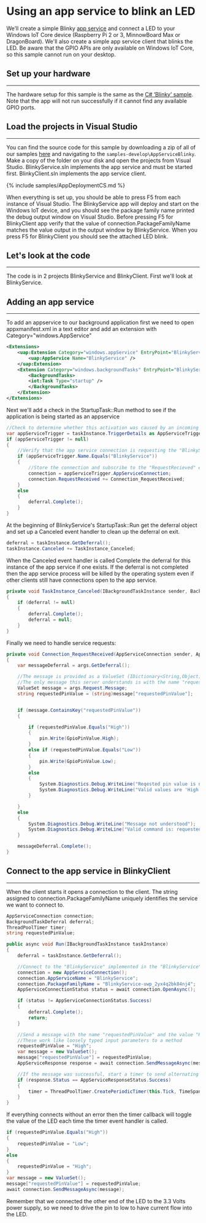# Using an app service to blink an LED
We’ll create a simple Blinky [app service](https://docs.microsoft.com/en-us/windows/uwp/launch-resume/how-to-create-and-consume-an-app-service) and connect a LED to your Windows IoT Core device (Raspberry Pi 2 or 3, MinnowBoard Max or DragonBoard). We'll also create a simple app service client that blinks the LED. Be aware that the GPIO APIs are only available on Windows IoT Core, so this sample cannot run on your desktop.

## Set up your hardware
___
The hardware setup for this sample is the same as the [C# ‘Blinky’ sample]({{site.baseurl}}/{{page.lang}}/Samples/helloblinky).
Note that the app will not run successfully if it cannot find any available GPIO ports.

## Load the projects in Visual Studio
___

You can find the source code for this sample by downloading a zip of all of our samples [here](https://github.com/Microsoft/Windows-iotcore-samples/archive/master.zip) and navigating to the `samples-develop\AppServiceBlinky`.  Make a copy of the folder on your disk and open the projects from Visual Studio.  BlinkyService.sln implements the app service and must be started first.  BlinkyClient.sln implements the app service client.

{% include samples/AppDeploymentCS.md %}

When everything is set up, you should be able to press F5 from each instance of Visual Studio.  The BlinkyService app will deploy and start on the Windows IoT device, and you should see the package family name printed the debug output window on Visual Studio.  Before pressing F5 for BlinkyClient app verify that the value of connection.PackageFamilyName matches the value output in the output window by BlinkyService.  When you press F5 for BlinkyClient you should see the attached LED blink.

## Let's look at the code
___
The code is in 2 projects BlinkyService and BlinkyClient.  First we'll look at BlinkyService.

## Adding an app service
___
To add an appservice to our background application first we need to open appxmanifest.xml in a text editor and add an extension with Category="windows.AppService"

```XML
<Extensions>
    <uap:Extension Category="windows.appService" EntryPoint="BlinkyService.StartupTask">
        <uap:AppService Name="BlinkyService" />
    </uap:Extension>
    <Extension Category="windows.backgroundTasks" EntryPoint="BlinkyService.StartupTask">
        <BackgroundTasks>
        <iot:Task Type="startup" />
        </BackgroundTasks>
    </Extension>
</Extensions>
```

Next we'll add a check in the StartupTask::Run method to see if the application is being started as an appservice

```C#
//Check to determine whether this activation was caused by an incoming app service connection
var appServiceTrigger = taskInstance.TriggerDetails as AppServiceTriggerDetails;
if (appServiceTrigger != null)
{
    //Verify that the app service connection is requesting the "BlinkyService" that this class provides
    if (appServiceTrigger.Name.Equals("BlinkyService"))
    {
        //Store the connection and subscribe to the "RequestRecieved" event to be notified when clients send messages
        connection = appServiceTrigger.AppServiceConnection;
        connection.RequestReceived += Connection_RequestReceived;
    }
    else
    {
        deferral.Complete();
    }
}
```

At the beginning of BlinkyService's StartupTask::Run get the deferral object and set up a Canceled event handler to clean up the deferral on exit.

```C#
deferral = taskInstance.GetDeferral();
taskInstance.Canceled += TaskInstance_Canceled;
```

When the Canceled event handler is called Complete the deferral for this instance of the app service if one exists.  If the deferral is not completed then the app service process will be killed by the operating system even if other clients still have connections open to the app service.

```C#
private void TaskInstance_Canceled(IBackgroundTaskInstance sender, BackgroundTaskCancellationReason reason)
{
    if (deferral != null)
    {
        deferral.Complete();
        deferral = null;
    }
}
```

Finally we need to handle service requests:

```C#
private void Connection_RequestReceived(AppServiceConnection sender, AppServiceRequestReceivedEventArgs args)
{
    var messageDeferral = args.GetDeferral();

    //The message is provided as a ValueSet (IDictionary<String,Object)
    //The only message this server understands is with the name "requestedPinValue" and values of "Low" and "High"
    ValueSet message = args.Request.Message;
    string requestedPinValue = (string)message["requestedPinValue"];


    if (message.ContainsKey("requestedPinValue"))
    {

        if (requestedPinValue.Equals("High"))
        {
            pin.Write(GpioPinValue.High);
        }
        else if (requestedPinValue.Equals("Low"))
        {
            pin.Write(GpioPinValue.Low);
        }
        else
        {
            System.Diagnostics.Debug.WriteLine("Reqested pin value is not understood: " + requestedPinValue);
            System.Diagnostics.Debug.WriteLine("Valid values are 'High' and 'Low'");
        }

    }
    else
    {
        System.Diagnostics.Debug.WriteLine("Message not understood");
        System.Diagnostics.Debug.WriteLine("Valid command is: requestedPinValue");
    }

    messageDeferral.Complete();
}
```

## Connect to the app service in BlinkyClient
___
When the client starts it opens a connection to the client.  The string assigned to connection.PackageFamilyName uniquely identifies the service we want to connect to.

```C#
AppServiceConnection connection;
BackgroundTaskDeferral deferral;
ThreadPoolTimer timer;
string requestedPinValue;

public async void Run(IBackgroundTaskInstance taskInstance)
{
    deferral = taskInstance.GetDeferral();

    //Connect to the "BlinkyService" implemented in the "BlinkyService" solution
    connection = new AppServiceConnection();
    connection.AppServiceName = "BlinkyService";
    connection.PackageFamilyName = "BlinkyService-uwp_2yx4q2bk84nj4";
    AppServiceConnectionStatus status = await connection.OpenAsync();

    if (status != AppServiceConnectionStatus.Success)
    {
        deferral.Complete();
        return;
    }

    //Send a message with the name "requestedPinValue" and the value "High"
    //These work like loosely typed input parameters to a method
    requestedPinValue = "High";
    var message = new ValueSet();
    message["requestedPinValue"] = requestedPinValue;
    AppServiceResponse response = await connection.SendMessageAsync(message);

    //If the message was successful, start a timer to send alternating requestedPinValues to blink the LED
    if (response.Status == AppServiceResponseStatus.Success)
    {
        timer = ThreadPoolTimer.CreatePeriodicTimer(this.Tick, TimeSpan.FromMilliseconds(500));
    }
}
```

If everything connects without an error then the timer callback will toggle the value of the LED each time the timer event handler is called.

```C#
if (requestedPinValue.Equals("High"))
{
    requestedPinValue = "Low";
}
else
{
    requestedPinValue = "High";
}
var message = new ValueSet();
message["requestedPinValue"] = requestedPinValue;
await connection.SendMessageAsync(message);
```

Remember that we connected the other end of the LED to the 3.3 Volts power supply, so we need to drive the pin to low to have current flow into the LED.
